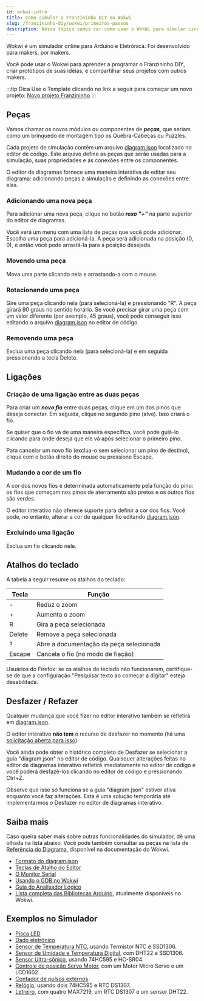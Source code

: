 ```yaml
---
id: wokwi-intro
title: Como simular a Franzininho DIY no Wokwi
slug: /franzininho-diy/wokwi/primeiros-passos
description: Nesse tópico vamos ver como usar o WokWi para simular circuitos com a Franzininho DIY
---
```


Wokwi é um simulador online para Arduino e Eletrônica. Foi desenvolvido para makers, por makers.

Você pode usar o Wokwi para aprender a programar o Franzininho DIY, criar protótipos de suas idéias, e compartilhar seus projetos com outros makers.

:::tip Dica
Use o Template clicando no link a seguir para começar um novo projeto:
[Novo projeto Franzininho](https://wokwi.com/arduino/new?template=franzininho)
:::

## Peças

Vamos chamar os novos módulos ou componentes de ***peças***, que seriam como um brinquedo de montagem tipo os Quebra-Cabeças ou Puzzles.

Cada projeto de simulação contém um arquivo [diagram.json](#saiba-mais) localizado no editor de código. Este arquivo define as peças
que serão usadas para a simulação, suas propriedades e as conexões entre os componentes.

O editor de diagramas fornece uma maneira interativa de editar seu diagrama: adicionando peças à simulação e definindo as conexões entre elas.


### Adicionando uma nova peça


Para adicionar uma nova peça, clique no botão ***roxo "+"*** na parte superior do editor de diagramas.

Você verá um menu com uma lista de peças que você pode adicionar. Escolha uma peça para adicioná-la. A peça será adicionada na posição (0, 0), e então você pode arrastá-la para a posição desejada.

### Movendo uma peça

Mova uma parte clicando nela e arrastando-a com o mouse.

### Rotacionando uma peça

Gire uma peça clicando nela (para selecioná-la) e pressionando "R". A peça girará 90 graus no sentido horário. Se você precisar girar uma peça
com um valor diferente (por exemplo, 45 graus), você pode conseguir isso editando o arquivo [diagram.json](#saiba-mais) no editor de código.

### Removendo uma peça

Exclua uma peça clicando nela (para selecioná-la) e em seguida pressionando a tecla Delete.

## Ligações

### Criação de uma ligação entre as duas peças

Para criar um ***novo fio*** entre duas peças, clique em um dos pinos que deseja conectar. Em seguida, clique no segundo pino (alvo). Isso criará o fio.

Se quiser que o fio vá de uma maneira específica, você pode guiá-lo clicando para onde deseja que ele vá após selecionar o primeiro pino.

Para cancelar um novo fio (exclua-o sem selecionar um pino de destino), clique com o botão direito do mouse ou pressione Escape.

### Mudando a cor de um fio

A cor dos novos fios é determinada automaticamente pela função do pino: os fios que começam nos pinos de aterramento são pretos e os outros fios são verdes.

O editor interativo não oferece suporte para definir a cor dos fios. Você pode, no entanto, alterar a cor de qualquer fio editando [diagram.json](#saiba-mais).

### Excluindo uma ligação

Exclua um fio clicando nele.

## Atalhos do teclado

A tabela a seguir resume os atalhos do teclado:

| Tecla  | Função                                  |
| ------ | --------------------------------------- |
| -      | Reduz o zoom                            |
| +      | Aumenta o zoom                          |
| R      | Gira a peça selecionada                 |
| Delete | Remove a peça selecionada               |
| ?      | Abre a documentação da peça selecionada |
| Escape | Cancela o fio (no modo de fiação)       |

Usuários do Firefox: se os atalhos do teclado não funcionarem, certifique-se de que a configuração "Pesquisar texto ao começar a digitar" esteja desabilitada.

## Desfazer / Refazer

Qualquer mudança que você fizer no editor interativo também se refletirá em [diagram.json](#saiba-mais).

O editor interativo **não tem** o recurso de desfazer no momento (há uma [solicitação aberta para isso](https://github.com/wokwi/wokwi-features/issues/77)).

Você ainda pode obter o histórico completo de Desfazer se selecionar a guia "diagram.json" no editor de código. Quaisquer alterações feitas no editor de diagramas interativo
refletirá imediatamente no editor de código e você poderá desfazê-los clicando no editor de código e pressionando Ctrl+Z.

Observe que isso só funciona se a guia "diagram.json" estiver ativa enquanto você faz alterações. Esta é uma solução temporária até implementarmos o Desfazer no editor de diagramas interativo.

## Saiba mais

Caso queira saber mais sobre outras funcionalidades do simulador, dê uma olhada na lista abaixo. Você pode também consultar as peças na lista de [Referência do Diagrama](https://docs.wokwi.com/pt-BR/), disponível na documentação do Wokwi.

- [Formato do diagram.json](https://docs.wokwi.com/pt-BR/diagram-format)
- [Teclas de Atalho do Editor](https://docs.wokwi.com/pt-BR/keyboard-shortcuts)
- [O Monitor Serial](https://docs.wokwi.com/pt-BR/guides/serial-monitor)
- [Usando o GDB no Wokwi](https://docs.wokwi.com/pt-BR/gdb-debugging)
- [Guia do Analisador Lógico](https://docs.wokwi.com/pt-BR/guides/logic-analyzer)
- [Lista completa das Bibliotecas Arduino](https://docs.wokwi.com/pt-BR/guides/libraries), atualmente disponíveis no Wokwi.

## Exemplos no Simulador

- [Pisca LED](https://wokwi.com/arduino/projects/301693553069785610)
- [Dado eletrônico](https://wokwi.com/arduino/projects/304646764687786560)
- [Sensor de Temperatura NTC](https://wokwi.com/arduino/projects/301751077214093834), usando Termistor NTC e SSD1306.
- [Sensor de Umidade e Temperatura Digital](https://wokwi.com/arduino/projects/301745949656482317), com DHT22 e SSD1306.
- [Sensor Ultra-sônico](https://wokwi.com/arduino/projects/302020345098928648), usando 74HC595 e HC-SR04.
- [Controle de posição Servo Motor](https://wokwi.com/arduino/projects/302291615188255242), com um Motor Micro Servo e um LCD1602.
- [Contador de pulsos externos](https://wokwi.com/arduino/projects/302199144424931848)
- [Relógio](https://wokwi.com/arduino/projects/301738586036765194), usando dois 74HC595 e RTC DS1307.
- [Letreiro](https://wokwi.com/arduino/projects/304826828859638336), com quatro MAX7219, um RTC DS1307 e um sensor DHT22.
